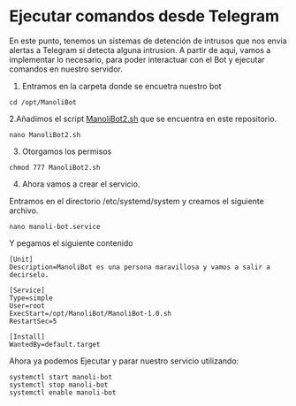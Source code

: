 # Ejecutar comandos desde Telegram

En este punto, tenemos un sistemas de detención de intrusos que nos envia alertas a Telegram si detecta alguna intrusion. 
A partir de aqui, vamos a implementar lo necesario, para poder interactuar con el Bot y ejecutar comandos en nuestro servidor. 


1. Entramos en la carpeta donde se encuetra nuestro bot
   
```
cd /opt/ManoliBot
```

2.Añadimos el script [ManoliBot2.sh](ManoliBot2.sh) que se encuentra en este repositorio.

```
nano ManoliBot2.sh
```

3. Otorgamos los permisos

```
chmod 777 ManoliBot2.sh
```

4. Ahora vamos a crear el servicio.

Entramos en el directorio /etc/systemd/system y creamos el siguiente archivo.

```
nano manoli-bot.service
```
Y pegamos el siguiente contenido

```
[Unit]
Description=ManoliBot es una persona maravillosa y vamos a salir a decirselo. 

[Service]
Type=simple
User=root
ExecStart=/opt/ManoliBot/ManoliBot-1.0.sh
RestartSec=5

[Install]
WantedBy=default.target

```

Ahora ya podemos Ejecutar y parar nuestro servicio utilizando: 

```
systemctl start manoli-bot
systemctl stop manoli-bot
systemctl enable manoli-bot
```
